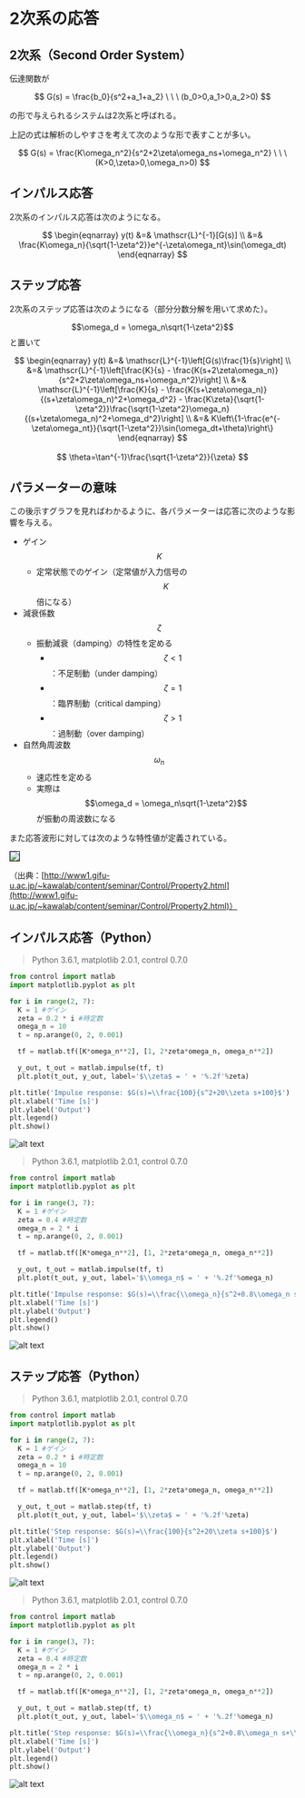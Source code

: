 # 2次系の応答

## 2次系（Second Order System）

伝達関数が

<center>
$$
G(s) = \frac{b_0}{s^2+a_1+a_2} \ \ \ (b_0>0,a_1>0,a_2>0)
$$
</center>

の形で与えられるシステムは2次系と呼ばれる。

上記の式は解析のしやすさを考えて次のような形で表すことが多い。

<center>
$$
G(s) = \frac{K\omega_n^2}{s^2+2\zeta\omega_ns+\omega_n^2} \ \ \ (K>0,\zeta>0,\omega_n>0)
$$
</center>

## インパルス応答

2次系のインパルス応答は次のようになる。

<center>
$$
\begin{eqnarray}
y(t) &=& \mathscr{L}^{-1}[G(s)] \\
&=& \frac{K\omega_n}{\sqrt{1-\zeta^2}}e^{-\zeta\omega_nt}\sin(\omega_dt)
\end{eqnarray}
$$
</center>

## ステップ応答

2次系のステップ応答は次のようになる（部分分数分解を用いて求めた）。

$$\omega_d = \omega_n\sqrt{1-\zeta^2}$$ と置いて

<center>
$$
\begin{eqnarray}
y(t) &=& \mathscr{L}^{-1}\left[G(s)\frac{1}{s}\right] \\
&=& \mathscr{L}^{-1}\left[\frac{K}{s} - \frac{K(s+2\zeta\omega_n)}{s^2+2\zeta\omega_ns+\omega_n^2}\right] \\
&=& \mathscr{L}^{-1}\left[\frac{K}{s} - \frac{K(s+\zeta\omega_n)}{(s+\zeta\omega_n)^2+\omega_d^2} - \frac{K\zeta}{\sqrt{1-\zeta^2}}\frac{\sqrt{1-\zeta^2}\omega_n}{(s+\zeta\omega_n)^2+\omega_d^2}\right] \\
&=& K\left\{1-\frac{e^{-\zeta\omega_nt}}{\sqrt{1-\zeta^2}}\sin(\omega_dt+\theta)\right\}
\end{eqnarray}
$$
</center>

<br>

<center>
$$
\theta=\tan^{-1}\frac{\sqrt{1-\zeta^2}}{\zeta}
$$
</center>

## パラメーターの意味

この後示すグラフを見ればわかるように、各パラメーターは応答に次のような影響を与える。

* ゲイン $$K$$
  * 定常状態でのゲイン（定常値が入力信号の$$K$$倍になる）
* 減衰係数 $$\zeta$$
  * 振動減衰（damping）の特性を定める
    * $$\zeta<1$$：不足制動（under damping）
    * $$\zeta=1$$：臨界制動（critical damping）
    * $$\zeta>1$$：過制動（over damping）
* 自然角周波数 $$\omega_n$$
  * 速応性を定める
  * 実際は $$\omega_d = \omega_n\sqrt{1-\zeta^2}$$ が振動の周波数になる

また応答波形に対しては次のような特性値が定義されている。

<img src="fig_res.gif" style="border:solid 1px #000000">

（出典：[http://www1.gifu-u.ac.jp/~kawalab/content/seminar/Control/Property2.html](http://www1.gifu-u.ac.jp/~kawalab/content/seminar/Control/Property2.html)）

## インパルス応答（Python）

>Python 3.6.1, matplotlib 2.0.1, control 0.7.0

```py
from control import matlab
import matplotlib.pyplot as plt

for i in range(2, 7):
  K = 1 #ゲイン
  zeta = 0.2 * i #時定数
  omega_n = 10
  t = np.arange(0, 2, 0.001)

  tf = matlab.tf([K*omega_n**2], [1, 2*zeta*omega_n, omega_n**2])

  y_out, t_out = matlab.impulse(tf, t)
  plt.plot(t_out, y_out, label='$\\zeta$ = ' + '%.2f'%zeta)

plt.title('Impulse response: $G(s)=\\frac{100}{s^2+20\\zeta s+100}$')
plt.xlabel('Time [s]')
plt.ylabel('Output')
plt.legend()
plt.show()

```

![alt text](fig5.png)

>Python 3.6.1, matplotlib 2.0.1, control 0.7.0

```py
from control import matlab
import matplotlib.pyplot as plt

for i in range(3, 7):
  K = 1 #ゲイン
  zeta = 0.4 #時定数
  omega_n = 2 * i
  t = np.arange(0, 2, 0.001)

  tf = matlab.tf([K*omega_n**2], [1, 2*zeta*omega_n, omega_n**2])

  y_out, t_out = matlab.impulse(tf, t)
  plt.plot(t_out, y_out, label='$\\omega_n$ = ' + '%.2f'%omega_n)

plt.title('Impulse response: $G(s)=\\frac{\\omega_n}{s^2+0.8\\omega_n s+\\omega_n^2}$')
plt.xlabel('Time [s]')
plt.ylabel('Output')
plt.legend()
plt.show()

```

![alt text](fig6.png)

## ステップ応答（Python）

>Python 3.6.1, matplotlib 2.0.1, control 0.7.0

```py
from control import matlab
import matplotlib.pyplot as plt

for i in range(2, 7):
  K = 1 #ゲイン
  zeta = 0.2 * i #時定数
  omega_n = 10
  t = np.arange(0, 2, 0.001)

  tf = matlab.tf([K*omega_n**2], [1, 2*zeta*omega_n, omega_n**2])

  y_out, t_out = matlab.step(tf, t)
  plt.plot(t_out, y_out, label='$\\zeta$ = ' + '%.2f'%zeta)

plt.title('Step response: $G(s)=\\frac{100}{s^2+20\\zeta s+100}$')
plt.xlabel('Time [s]')
plt.ylabel('Output')
plt.legend()
plt.show()

```

![alt text](fig7.png)

>Python 3.6.1, matplotlib 2.0.1, control 0.7.0

```py
from control import matlab
import matplotlib.pyplot as plt

for i in range(3, 7):
  K = 1 #ゲイン
  zeta = 0.4 #時定数
  omega_n = 2 * i
  t = np.arange(0, 2, 0.001)

  tf = matlab.tf([K*omega_n**2], [1, 2*zeta*omega_n, omega_n**2])

  y_out, t_out = matlab.step(tf, t)
  plt.plot(t_out, y_out, label='$\\omega_n$ = ' + '%.2f'%omega_n)

plt.title('Step response: $G(s)=\\frac{\\omega_n}{s^2+0.8\\omega_n s+\\omega_n^2}$')
plt.xlabel('Time [s]')
plt.ylabel('Output')
plt.legend()
plt.show()

```

![alt text](fig8.png)
